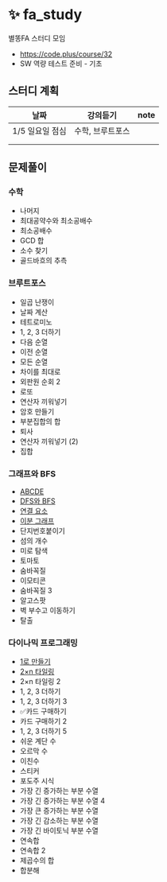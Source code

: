 #  :sparkles: fa_study
별똥FA 스터디 모임 

- https://code.plus/course/32 
- SW 역량 테스트 준비 - 기초 

## 스터디 계획 
|날짜            |  강의듣기     | note  | 
|---------------|------------|------|
| 1/5 일요일 점심  |  수학, 브루트포스 |   |
|   |   |   |
|   |   |   |


## 문제풀이 
### 수학
- 나머지  
- 최대공약수와 최소공배수
- 최소공배수
- GCD 합
- 소수 찾기
- 골드바흐의 추측

### 브루트포스
- 일곱 난쟁이
- 날짜 계산
- 테트로미노
- 1, 2, 3 더하기
- 다음 순열
- 이전 순열
- 모든 순열
- 차이를 최대로
- 외판원 순회 2
- 로또
- 연산자 끼워넣기
- 암호 만들기
- 부분집합의 합
- 퇴사
- 연산자 끼워넣기 (2)
- 집합

### 그래프와 BFS
- [ABCDE](https://www.acmicpc.net/problem/13023)
- [DFS와 BFS](https://www.acmicpc.net/problem/1260)
- [연결 요소](https://www.acmicpc.net/problem/11724)
- [이분 그래프](https://www.acmicpc.net/problem/1707)
- 단지번호붙이기
- 섬의 개수
- 미로 탐색
- 토마토
- 숨바꼭질
- 이모티콘
- 숨바꼭질 3
- 알고스팟
- 벽 부수고 이동하기
- 탈출

### 다이나믹 프로그래밍 
- [1로 만들기](https://www.acmicpc.net/problem/1463 )
- [2×n 타일링](https://www.acmicpc.net/problem/11726)
- 2×n 타일링 2
- 1, 2, 3 더하기
- 1, 2, 3 더하기 3
- :white_check_mark:카드 구매하기
- 카드 구매하기 2
- 1, 2, 3 더하기 5
- 쉬운 계단 수
- 오르막 수
- 이친수
- 스티커
- 포도주 시식
- 가장 긴 증가하는 부분 수열
- 가장 긴 증가하는 부분 수열 4
- 가장 큰 증가하는 부분 수열
- 가장 긴 감소하는 부분 수열
- 가장 긴 바이토닉 부분 수열
- 연속합
- 연속합 2
- 제곱수의 합
- 합분해

